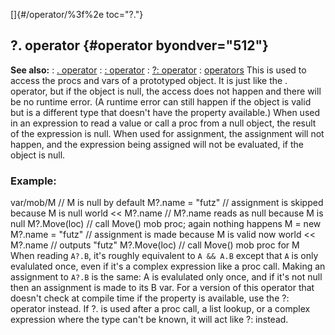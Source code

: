 []{#/operator/%3f%2e toc="?."}
## ?. operator {#operator byondver="512"}
**See also:**
:   [. operator](#/operator/%2e)
:   [: operator](#/operator/:)
:   [?: operator](#/operator/%3f:)
:   [operators](#/operator)
This is used to access the procs and vars of a prototyped object. It is
just like the . operator, but if the object is null, the access does not
happen and there will be no runtime error. (A runtime error can still
happen if the object is valid but is a different type that doesn\'t have
the property available.)
When used in an expression to read a value or call a proc from a null
object, the result of the expression is null. When used for assignment,
the assignment will not happen, and the expression being assigned will
not be evaluated, if the object is null.
### Example:
var/mob/M // M is null by default M?.name = \"futz\" // assignment is
skipped because M is null world \<\< M?.name // M?.name reads as null
because M is null M?.Move(loc) // call Move() mob proc; again nothing
happens M = new M?.name = \"futz\" // assignment is made because M is
valid now world \<\< M?.name // outputs \"futz\" M?.Move(loc) // call
Move() mob proc for M
When reading `A?.B`, it\'s roughly equivalent to `A && A.B` except that
`A` is only evalulated once, even if it\'s a complex expression like a
proc call. Making an assignment to `A?.B` is the same: A is evalulated
only once, and if it\'s not null then an assignment is made to its B
var.
For a version of this operator that doesn\'t check at compile time if
the property is available, use the ?: operator instead.
If ?. is used after a proc call, a list lookup, or a complex expression
where the type can\'t be known, it will act like ?: instead.